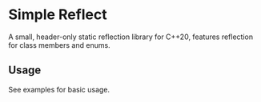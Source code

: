 # Simple Reflect

A small, header-only static reflection library for C++20, features reflection for class members and enums.

## Usage

See examples for basic usage.